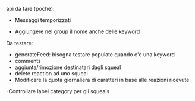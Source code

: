 api da fare (poche):

- Messaggi temporizzati

- Aggiungere nel group il nome anche delle keyword

Da testare:

- generateFeed: bisogna testare populate quando c'è una keyword
- comments
- aggiunta/rimozione destinatari dagli squeal
- delete reaction ad uno squeal
- Modificare la quota giornaliera di caratteri in base alle reazioni ricevute

-Controllare label category per gli squeals
